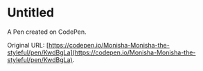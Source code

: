 # Untitled

A Pen created on CodePen.

Original URL: [https://codepen.io/Monisha-Monisha-the-styleful/pen/KwdBgLa](https://codepen.io/Monisha-Monisha-the-styleful/pen/KwdBgLa).

